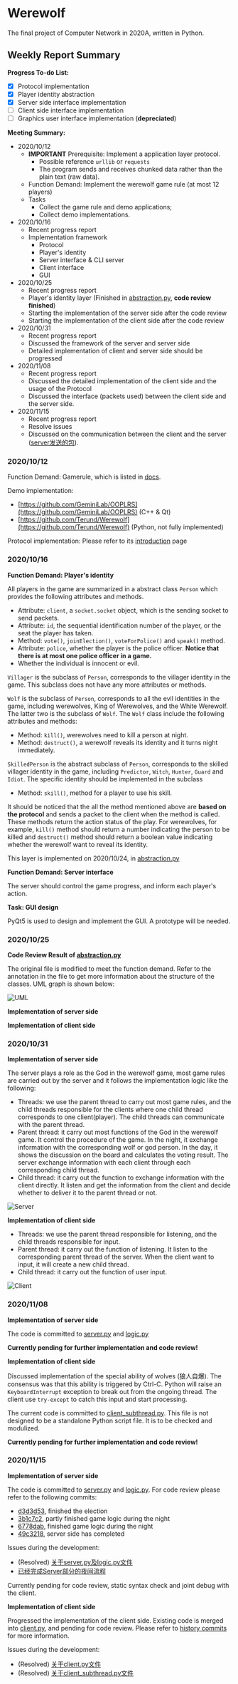 # Werewolf

The final project of Computer Network in 2020A, written in Python.

## Weekly Report Summary

**Progress To-do List:**

* [x] Protocol implementation
* [x] Player identity abstraction
* [x] Server side interface implementation
* [ ] Client side interface implementation
* [ ] Graphics user interface implementation (**depreciated**)

**Meeting Summary:**

* 2020/10/12
  * **IMPORTANT** Prerequisite: Implement a application layer protocol.  
    * Possible reference `urllib` or `requests`
    * The program sends and receives chunked data rather than the plain text (raw data).
  * Function Demand: Implement the werewolf game rule (at most 12 players)
  * Tasks
    * Collect the game rule and demo applications;
    * Collect demo implementations.
* 2020/10/16
  * Recent progress report
  * Implementation framework
    * Protocol
    * Player's identity
    * Server interface & CLI server
    * Client interface
    * GUI
* 2020/10/25
  * Recent progress report
  * Player's identity layer (Finished in [abstraction.py](Werewolf/abstraction.py), **code review finished**)
  * Starting the implementation of the server side after the code review
  * Starting the implementation of the client side after the code review
* 2020/10/31
  * Recent progress report
  * Discussed the framework of the server and server side
  * Detailed implementation of client and server side should be progressed
* 2020/11/08
  * Recent progress report
  * Discussed the detailed implementation of the client side and the usage of the Protocol
  * Discussed the interface (packets used) between the client side and the server side.
* 2020/11/15
  * Recent progress report
  * Resolve issues
  * Discussed on the communication between the client and the server ([server发送的包](https://github.com/HuangFuSL/Werewolf/issues/17)).

### 2020/10/12

Function Demand: Gamerule, which is listed in [docs](docs/docs/gamerule.md).

Demo implementation:

* [https://github.com/GeminiLab/OOPLRS](https://github.com/GeminiLab/OOPLRS) (C++ & Qt)
* [https://github.com/Terund/Werewolf](https://github.com/Terund/Werewolf) (Python, not fully implemented)

Protocol implementation: Please refer to its [introduction](Werewolf/WP/README.md) page

### 2020/10/16

**Function Demand: Player's identity**

All players in the game are summarized in a abstract class `Person` which provides the following attributes and methods.

* Attribute: `client`, a `socket.socket` object, which is the sending socket to send packets.
* Attribute: `id`, the sequential identification number of the player, or the seat the player has taken.
* Method: `vote()`, `joinElection()`, `voteForPolice()` and `speak()` method.
* Attribute: `police`, whether the player is the police officer. **Notice that there is at most one police officer in a game.**
* Whether the individual is innocent or evil.

`Villager` is the subclass of `Person`, corresponds to the villager identity in the game. This subclass does not have any more attributes or methods.

`Wolf` is the subclass of `Person`, corresponds to all the evil identities in the game, including werewolves, King of Werewolves, and the White Werewolf. The latter two is the subclass of `Wolf`. The `Wolf` class include the following attributes and methods:

* Method: `kill()`, werewolves need to kill a person at night. 
* Method: `destruct()`, a werewolf reveals its identity and it turns night immediately.

`SkilledPerson` is the abstract subclass of `Person`, corresponds to the skilled villager identity in the game, including `Predictor`, `Witch`, `Hunter`, `Guard` and `Idiot`. The specific identity should be implemented in the subclass

* Method: `skill()`, method for a player to use his skill.

It should be noticed that the all the method mentioned above are **based on the protocol** and sends a packet to the client when the method is called. These methods return the action status of the play. For werewolves, for example, `kill()` method should return a number indicating the person to be killed and `destruct()` method should return a boolean value indicating whether the werewolf want to reveal its identity.

This layer is implemented on 2020/10/24, in [abstraction.py](Werewolf/abstraction.py)

**Function Demand: Server interface**

The server should control the game progress, and inform each player's action.

**Task: GUI design**

PyQt5 is used to design and implement the GUI. A prototype will be needed.

### 2020/10/25

**Code Review Result of [abstraction.py](Werewolf/abstraction.py)**

The original file is modified to meet the function demand. Refer to the annotation in the file to get more information about the structure of the classes. UML graph is shown below:

![UML](img//UML.svg)

**Implementation of server side**

**Implementation of client side**

### 2020/10/31

**Implementation of server side**

The server plays a role as the God in the werewolf game, most game rules are carried out by the server and it follows the implementation logic like the following:

* Threads: we use the parent thread to carry out most game rules, and the child threads responsible for the clients where one child thread corresponds to one client(player). The child threads can communicate with the parent thread.
* Parent thread: it carry out most functions of the God in the werewolf game. It control the procedure of the game. In the night, it exchange information with the corresponding wolf or god person. In the day, it shows the discussion on the board and calculates the voting result. The server exchange information with each client through each corresponding child thread.
* Child thread: it carry out the function to exchange information with the client directly. It listen and get the information from the client and decide whether to deliver it to the parent thread or not.

![Server](img//Server.svg)

**Implementation of client side**

* Threads: we use the parent thread responsible for listening, and the child threads responsible for input.
* Parent thread: it carry out the function of listening. It listen to the corresponding parent thread of the server. When the client want to input, it will create a new child thread.
* Child thread: it carry out the function of user input. 

![Client](img//Client.svg)

### 2020/11/08

**Implementation of server side**

The code is committed to [server.py](Werewolf/server.py) and [logic.py](Werewolf/server/logic.py)

**Currently pending for further implementation and code review!**

**Implementation of client side**

Discussed implementation of the special ability of wolves (狼人自爆). The consensus was that this ability is triggered by Ctrl-C. Python will raise an `KeyboardInterrupt` exception to break out from the ongoing thread. The client use `try-except` to catch this input and start processing.

The current code is committed to [client_subthread.py](Werewolf/client_subthread.py). This file is not designed to be a standalone Python script file. It is to be checked and modulized.

**Currently pending for further implementation and code review!**

### 2020/11/15

**Implementation of server side**

The code is committed to [server.py](Werewolf/server.py) and [logic.py](Werewolf/server/logic.py). For code review please refer to the following commits:

* [d3d3d53](https://github.com/HuangFuSL/Werewolf/tree/d3d3d5396759682fdd99e7a83a7d83ecb621cd33), finished the election 
* [3b1c7c2](https://github.com/HuangFuSL/Werewolf/tree/3b1c7c25f2227804fc319040944ef3aca2f49d2b), partly finished game logic during the night
* [6778dab](https://github.com/HuangFuSL/Werewolf/tree/6778dab034fe7b9d437c1563f287b041dae2e099), finished game logic during the night
* [49c3218](https://github.com/HuangFuSL/Werewolf/tree/49c3218098d1e87be3cd1eb97d4ec35a81bde9d5), server side has completed

Issues during the development:

* (Resolved) [关于server.py及logic.py文件](https://github.com/HuangFuSL/Werewolf/issues/11)
* [已经完成Server部分的夜间流程](https://github.com/HuangFuSL/Werewolf/issues/15)

Currently pending for code review, static syntax check and joint debug with the client.

**Implementation of client side**

Progressed the implementation of the client side. Existing code is merged into [client.py](Werewolf/client.py), and pending for code review. Please refer to [history commits](https://github.com/HuangFuSL/Werewolf/commits/main) for more information.

Issues during the development:

* (Resolved) [关于client.py文件](https://github.com/HuangFuSL/Werewolf/issues/10)
* (Resolved) [关于client_subthread.py文件](https://github.com/HuangFuSL/Werewolf/issues/9)

<!-- 所有的人抽象成基类，所需的属性与方法如下：

1. 编号属性
2. 投票、上警和发言方法
3. 警长属性
4. 是否好人属性

村民属于子类，神和狼属于另一个子类

村民子类不需要额外的功能

神和狼作为一个类， 1定义一个虚函数表示他们可以执行的操作，加一个执行条件

具体实现： -->
